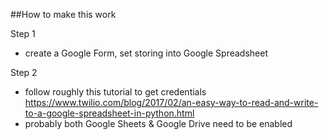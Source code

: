 ##How to make this work

Step 1
 - create a Google Form, set storing into Google Spreadsheet

Step 2
- follow roughly this tutorial to get credentials https://www.twilio.com/blog/2017/02/an-easy-way-to-read-and-write-to-a-google-spreadsheet-in-python.html
 - probably both Google Sheets & Google Drive need to be enabled